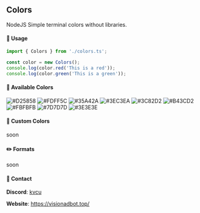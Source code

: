 ## Colors
NodeJS Simple terminal colors without libraries.
#### 🔧 Usage
```ts
import { Colors } from './colors.ts';

const color = new Colors();
console.log(color.red('This is a red'));
console.log(color.green('This is a green'));
```

#### 🎨 Available Colors
![#D25858](https://placehold.co/15x15/D25858/D25858.png) 
![#FDFF5C](https://placehold.co/15x15/FDFF5C/FDFF5C.png) 
![#35A42A](https://placehold.co/15x15/35A42A/35A42A.png) 
![#3EC3EA](https://placehold.co/15x15/3EC3EA/3EC3EA.png) 
![#3C82D2](https://placehold.co/15x15/3C82D2/3C82D2.png) 
![#B43CD2](https://placehold.co/15x15/B43CD2/B43CD2.png) 
![#FBFBFB](https://placehold.co/15x15/FBFBFB/FBFBFB.png) 
![#7D7D7D](https://placehold.co/15x15/7D7D7D/7D7D7D.png) 
![#3E3E3E](https://placehold.co/15x15/3E3E3E/3E3E3E.png) 
#### 💎 Custom Colors
soon
#### ✏️ Formats
soon


#### 📖 Contact
**Discord**: [kvcu](https://discordapp.com/users/927328599000875088)

**Website**: https://visionadbot.top/
